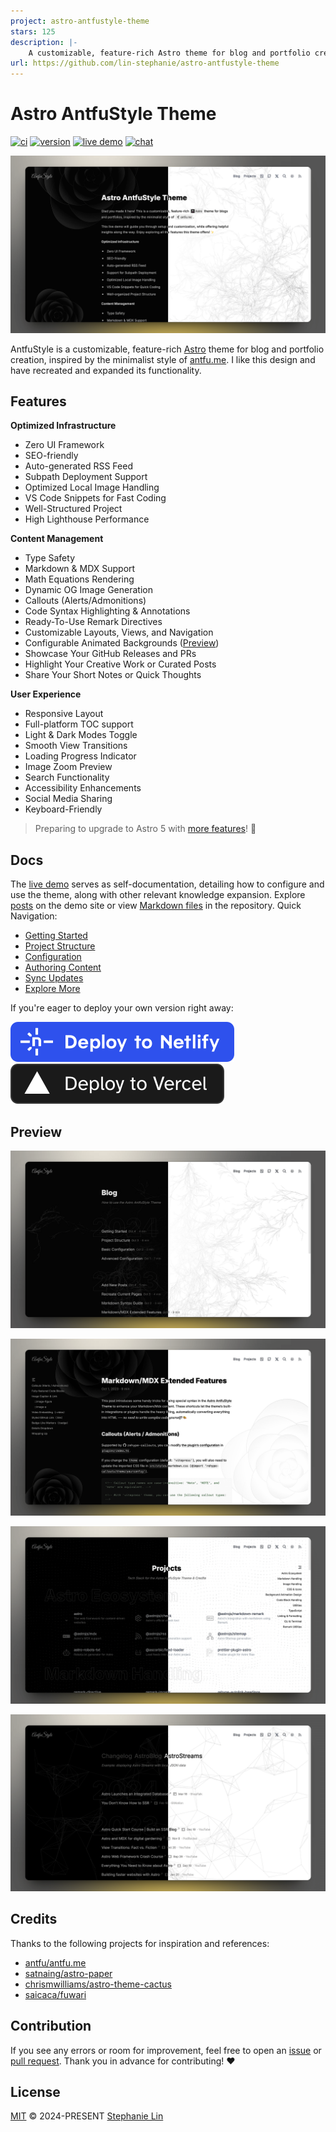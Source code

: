 ```yaml
---
project: astro-antfustyle-theme
stars: 125
description: |-
    A customizable, feature-rich Astro theme for blog and portfolio creation.
url: https://github.com/lin-stephanie/astro-antfustyle-theme
---
```


# Astro AntfuStyle Theme

[![ci][ci-badge]][ci-link]
[![version][version-badge]][version-link]
[![live demo][demo-badge]][demo-link]
[![chat][chat-badge]][chat-link]

![cover image](https://raw.githubusercontent.com/lin-stephanie/assets/refs/heads/main/astro-antfustyle-theme/cover_2x.png)

AntfuStyle is a customizable, feature-rich [Astro](https://astro.build/) theme for blog and portfolio creation, inspired by the minimalist style of [antfu.me](https://antfu.me/). I like this design and have recreated and expanded its functionality.

## Features

**Optimized Infrastructure**

- Zero UI Framework
- SEO-friendly
- Auto-generated RSS Feed
- Subpath Deployment Support
- Optimized Local Image Handling
- VS Code Snippets for Fast Coding
- Well-Structured Project
- High Lighthouse Performance

**Content Management**

- Type Safety
- Markdown & MDX Support
- Math Equations Rendering
- Dynamic OG Image Generation
- Callouts (Alerts/Admonitions)
- Code Syntax Highlighting & Annotations
- Ready-To-Use Remark Directives
- Customizable Layouts, Views, and Navigation
- Configurable Animated Backgrounds ([Preview](#preview))
- Showcase Your GitHub Releases and PRs
- Highlight Your Creative Work or Curated Posts
- Share Your Short Notes or Quick Thoughts

**User Experience**

- Responsive Layout
- Full-platform TOC support
- Light & Dark Modes Toggle
- Smooth View Transitions
- Loading Progress Indicator
- Image Zoom Preview
- Search Functionality
- Accessibility Enhancements
- Social Media Sharing
- Keyboard-Friendly

> Preparing to upgrade to Astro 5 with [more features](https://github.com/users/lin-stephanie/projects/4/views/4)! 🚀

## Docs

The [live demo][demo-link] serves as self-documentation, detailing how to configure and use the theme, along with other relevant knowledge expansion. Explore [posts](https://astro-antfustyle-theme.vercel.app/blog/) on the demo site or view [Markdown files](https://github.com/lin-stephanie/astro-antfustyle-theme/tree/main/src/content/blog) in the repository. Quick Navigation:

- [Getting Started](https://astro-antfustyle-theme.vercel.app/blog/getting-started/)
- [Project Structure](https://astro-antfustyle-theme.vercel.app/blog/project-structure/)
- [Configuration](https://astro-antfustyle-theme.vercel.app/blog/basic-configuration/)
- [Authoring Content](https://astro-antfustyle-theme.vercel.app/blog/getting-started/#authoring-content)
- [Sync Updates](https://astro-antfustyle-theme.vercel.app/blog/sync-updates/)
- [Explore More](https://astro-antfustyle-theme.vercel.app/blog/getting-started/#next-steps)

If you're eager to deploy your own version right away:

[![Deploy with Netlify](https://raw.githubusercontent.com/lin-stephanie/assets/refs/heads/main/astro-antfustyle-theme/deploy_netlify.svg)](https://app.netlify.com/start/deploy?repository=https://github.com/lin-stephanie/astro-antfustyle-theme) [![Deploy with Vercel](https://raw.githubusercontent.com/lin-stephanie/assets/refs/heads/main/astro-antfustyle-theme/deploy_vercel.svg)](https://vercel.com/new/clone?repository-url=https%3A%2F%2Fgithub.com%2Flin-stephanie%2Fastro-antfustyle-theme&project-name=astro-antfustyle-theme)

## Preview

![plum](https://raw.githubusercontent.com/lin-stephanie/assets/refs/heads/main/astro-antfustyle-theme/blog_2x.png)

![rose](https://raw.githubusercontent.com/lin-stephanie/assets/refs/heads/main/astro-antfustyle-theme/post_2x.png)

![dot](https://raw.githubusercontent.com/lin-stephanie/assets/refs/heads/main/astro-antfustyle-theme/projects_2x.png)

![particle](https://raw.githubusercontent.com/lin-stephanie/assets/refs/heads/main/astro-antfustyle-theme/streams_2x.png)

## Credits

Thanks to the following projects for inspiration and references:

- [antfu/antfu.me](https://github.com/antfu/antfu.me)
- [satnaing/astro-paper](https://github.com/satnaing/astro-paper)
- [chrismwilliams/astro-theme-cactus](https://github.com/chrismwilliams/astro-theme-cactus)
- [saicaca/fuwari](https://github.com/saicaca/fuwari)

## Contribution

If you see any errors or room for improvement, feel free to open an [issue](https://github.com/lin-stephanie/astro-antfustyle-theme/issues) or [pull request](https://github.com/lin-stephanie/astro-antfustyle-theme/pulls). Thank you in advance for contributing! ❤️

## License

[MIT](https://github.com/lin-stephanie/astro-antfustyle-theme/blob/main/LICENSE) © 2024-PRESENT [Stephanie Lin](https://github.com/lin-stephanie)

<!-- Badges -->

[ci-badge]: https://img.shields.io/github/actions/workflow/status/lin-stephanie/astro-antfustyle-theme/ci.yml?label=CI&style=flat&colorA=080f12&colorB=f87171
[ci-link]: https://github.com/lin-stephanie/astro-antfustyle-theme/actions/workflows/ci.yml

[version-badge]: https://img.shields.io/github/v/release/lin-stephanie/astro-antfustyle-theme?label=Release&style=flat&colorA=080f12&colorB=f87171
[version-link]: https://github.com/lin-stephanie/astro-antfustyle-theme/releases

[demo-badge]: https://img.shields.io/badge/Live%20Demo-080f12?style=flat&colorA=080f12&colorB=f87171&logo=vercel&logoSize=10
[demo-link]:https://astro-antfustyle-theme.vercel.app/

[chat-badge]: https://img.shields.io/badge/Discussions-080f12?style=flat&colorA=080f12&colorB=f87171&logo=github
[chat-link]: https://github.com/lin-stephanie/astro-antfustyle-theme/discussions

